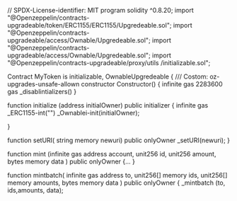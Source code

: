 // SPDX-License-identifier: MIT
program solidity ^0.8.20;
import "@Openzeppelin/contracts-upgradeable/token/ERC1155/ERC1155/Upgredeable.sol";
import "@Openzeppelin/contracts-upgradeable/access/Ownable/Upgredeable.sol";
import "@Openzeppelin/contracts-upgradeable/access/Ownable/Upgredeable.sol";
import "@Openzeppelin/contracts-upgradeable/proxy/utils /initializable.sol";

 Contract MyToken is initializable, OwnableUpgredeable {
     /// Costom: oz- upgrades-unsafe-allown constructor
     Constructor() { infinite gas 2283600 gas
    _disablintializers() 
   }

  function initialize (address initialOwner) public initializer { infinite gas
    _ERC1155-int("")
    _Ownablei-init(initialOwner);

   }


  function setURI( string memory newuri) public onlyOwner
    _setURI(newuri);
   }

  function mint (infinite gas
       address account,
       unit256 id,
       unit256 amount,
       bytes memory data
   ) public onlyOwner {...
   }

   function mintbatch( infinite gas
       address to,
       unit256[] memory ids,
       unit256[] memory amounts,
       bytes memory data 
    ) public onlyOwner {
      _mintbatch (to, ids,amounts, data);